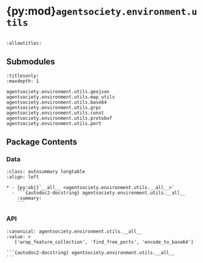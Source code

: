 # {py:mod}`agentsociety.environment.utils`

```{py:module} agentsociety.environment.utils
```

```{autodoc2-docstring} agentsociety.environment.utils
:allowtitles:
```

## Submodules

```{toctree}
:titlesonly:
:maxdepth: 1

agentsociety.environment.utils.geojson
agentsociety.environment.utils.map_utils
agentsociety.environment.utils.base64
agentsociety.environment.utils.grpc
agentsociety.environment.utils.const
agentsociety.environment.utils.protobuf
agentsociety.environment.utils.port
```

## Package Contents

### Data

````{list-table}
:class: autosummary longtable
:align: left

* - {py:obj}`__all__ <agentsociety.environment.utils.__all__>`
  - ```{autodoc2-docstring} agentsociety.environment.utils.__all__
    :summary:
    ```
````

### API

````{py:data} __all__
:canonical: agentsociety.environment.utils.__all__
:value: >
   ['wrap_feature_collection', 'find_free_ports', 'encode_to_base64']

```{autodoc2-docstring} agentsociety.environment.utils.__all__
```

````
